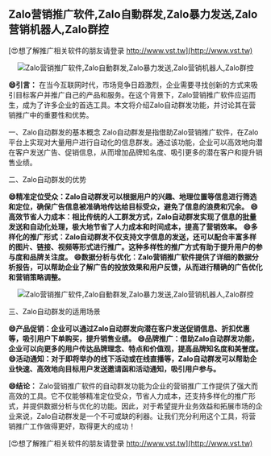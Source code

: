 ## **Zalo营销推广软件,Zalo自動群发,Zalo暴力发送,Zalo营销机器人,Zalo群控**

[😍想了解推广相关软件的朋友请登录 http://www.vst.tw](http://www.vst.tw)

 <center><img src="https://vst.tw/MP4/tuiguang/png/3.png" alt="Zalo营销推广软件,Zalo自動群发,Zalo暴力发送,Zalo营销机器人,Zalo群控"></center>

**😄引言：**
在当今互联网时代，市场竞争日趋激烈，企业需要寻找创新的方式来吸引目标客户并推广自己的产品和服务。在这个背景下，Zalo营销推广软件应运而生，成为了许多企业的首选工具。本文将介绍Zalo自动群发功能，并讨论其在营销推广中的重要性和优势。

一、Zalo自动群发的基本概念
Zalo自动群发是指借助Zalo营销推广软件，在Zalo平台上实现对大量用户进行自动化的信息群发。通过该功能，企业可以高效地向潜在客户发送广告、促销信息，从而增加品牌知名度、吸引更多的潜在客户和提升销售业绩。

二、Zalo自动群发的优势

**😄精准定位受众：Zalo自动群发可以根据用户的兴趣、地理位置等信息进行筛选和定位，确保广告信息被准确地传达给目标受众，避免了信息的浪费和冗余。**
**😄高效节省人力成本：相比传统的人工群发方式，Zalo自动群发实现了信息的批量发送和自动化处理，极大地节省了人力成本和时间成本，提高了营销效率。**
**😄多样化的推广形式：Zalo自动群发不仅支持文字信息的发送，还可以配合丰富多样的图片、链接、视频等形式进行推广。这种多样性的推广方式有助于提升用户的参与度和品牌关注度。**
**😄数据分析与优化：Zalo营销推广软件提供了详细的数据分析报告，可以帮助企业了解广告的投放效果和用户反馈，从而进行精确的广告优化和营销策略调整。**

 <center><img src="https://vst.tw/MP4/tuiguang/png/0.png" alt="Zalo营销推广软件,Zalo自動群发,Zalo暴力发送,Zalo营销机器人,Zalo群控"></center>

三、Zalo自动群发的适用场景

**😄产品促销：企业可以通过Zalo自动群发向潜在客户发送促销信息、折扣优惠等，吸引用户下单购买，提升销售业绩。**
**😄品牌推广：借助Zalo自动群发功能，企业可以向更多的用户传达品牌理念、特点和价值观，提高品牌知名度和美誉度。**
**😄活动通知：对于即将举办的线下活动或在线直播等，Zalo自动群发可以帮助企业快速、高效地向目标用户发送邀请函和活动通知，吸引用户参与。**

**😄结论：**
Zalo营销推广软件的自动群发功能为企业的营销推广工作提供了强大而高效的工具。它不仅能够精准定位受众，节省人力成本，还支持多样化的推广形式，并提供数据分析与优化的功能。因此，对于希望提升业务效益和拓展市场的企业来说，Zalo自动群发是一个不可或缺的利器。让我们充分利用这个工具，将营销推广工作做得更好，取得更大的成功！

[😍想了解推广相关软件的朋友请登录 http://www.vst.tw](http://www.vst.tw)



